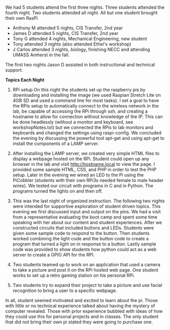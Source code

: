 We had 5 students attend the first three nights. Three students attended the fourth night. Two students attended all night. 
All but one student brought their own RasPi
- Anthony M attended 5 nights, CIS Transfer, 2nd year
- James D attended 5 nights, CIS Transfer, 2nd year
- Tony G attended 4 nights, Mechanical Engineering, new student
- Tony attended 3 nights (also attended Ethel's workshop)
- J Carlos attended 3 nights, biology, finishing NECC and attending UMASS Amherst in the fall.

The first two nights Jason D assisted in both instructional and technical support. 

**Topics Each Night**
1. RPi setup
On this night the students set up the raspberry pis by downloading and installing the image (we used Raspian Stretch Lite on 4GB SD and used a command line for most tasks). I set a goal to have the RPis setup to automatically connect to the wireless network in the lab, be capable of accessing the RPi through ssh, and creating a hostname to allow for connection without knowledge of the IP. This can be done headlessly (without a monitor and keyboard, see workshopNotes.txt) but we connected the RPis to lab monitors and keyboards and changed the settings using raspi-config. We concluded the evening by discussing the powerful tool apt-get and using apt-get to install the components of a LAMP server.
 
2. After installing the LAMP server, we created very simple HTML files to display a webpage hosted on the RPi. Student could open up any browser in the lab and visit http://hostname.local to view the page. I provided some sample HTML, CSS, and PHP in order to test the PHP setup. Later in the evening we wired an LED to the Pi using the PiCobbler (students with their own RPi3s needed female to male header wires). We tested our circuit with programs in C and in Python. The programs turned the lights on and then off.

3. This was the last night of organized instruction. The following two nights were intended for supportive exploration of student driven topics. This evening we first discussed input and output on the pins. We had a visit from a representative evaluating the boot camp and spent some time speaking with her about our content and student experiences. After we constructed circuits that included buttons and LEDs. Students were given some sample code to respond to the button. Then students worked combining the light code and the button code to create a program that turned a light on in response to a button. Lastly sample code was provided to show students how python could act as a web server to create a GPIO API for the RPI. 

4. Two students teamed up to work on an application that used a camera to take a picture and post it on the RPi hosted web page. One student works to set up a retro gaming station on his personal RPi.

5. Two students try to expand their project to take a picture and use facial recognition to bring a user to a specific webpage. 
 
In all, student seemed motivated and excited to learn about the pi. Those with little or no technical experience talked about having the mystery of computer revealed. Those with prior experience bubbled with ideas of how they could use this for personal projects and in classes. The only student that did not bring their own pi stated they were going to purchase one.  
